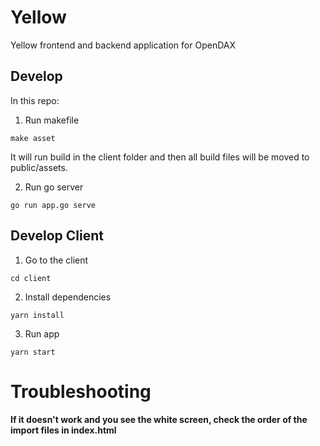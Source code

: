 # Yellow
Yellow frontend and backend application for OpenDAX

## Develop
In this repo:

1. Run makefile
```
make asset
```
It will run build in the client folder and then all build files will be moved to public/assets.

2. Run go server
```
go run app.go serve
```

## Develop Client

1. Go to the client
```
cd client
```
2. Install dependencies
```
yarn install
```
3. Run app
```
yarn start
```

# Troubleshooting
**If it doesn't work and you see the white screen, check the order of the import files in index.html**

